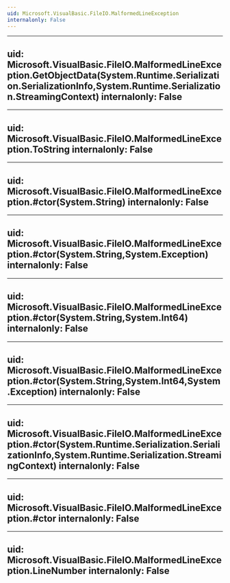 ```yaml
---
uid: Microsoft.VisualBasic.FileIO.MalformedLineException
internalonly: False
---
```


---
uid: Microsoft.VisualBasic.FileIO.MalformedLineException.GetObjectData(System.Runtime.Serialization.SerializationInfo,System.Runtime.Serialization.StreamingContext)
internalonly: False
---

---
uid: Microsoft.VisualBasic.FileIO.MalformedLineException.ToString
internalonly: False
---

---
uid: Microsoft.VisualBasic.FileIO.MalformedLineException.#ctor(System.String)
internalonly: False
---

---
uid: Microsoft.VisualBasic.FileIO.MalformedLineException.#ctor(System.String,System.Exception)
internalonly: False
---

---
uid: Microsoft.VisualBasic.FileIO.MalformedLineException.#ctor(System.String,System.Int64)
internalonly: False
---

---
uid: Microsoft.VisualBasic.FileIO.MalformedLineException.#ctor(System.String,System.Int64,System.Exception)
internalonly: False
---

---
uid: Microsoft.VisualBasic.FileIO.MalformedLineException.#ctor(System.Runtime.Serialization.SerializationInfo,System.Runtime.Serialization.StreamingContext)
internalonly: False
---

---
uid: Microsoft.VisualBasic.FileIO.MalformedLineException.#ctor
internalonly: False
---

---
uid: Microsoft.VisualBasic.FileIO.MalformedLineException.LineNumber
internalonly: False
---
